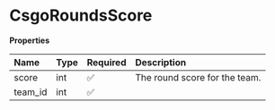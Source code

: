 # CsgoRoundsScore

**Properties**

| Name    | Type | Required | Description                   |
| :------ | :--- | :------- | :---------------------------- |
| score   | int  | ✅       | The round score for the team. |
| team_id | int  | ✅       |                               |
